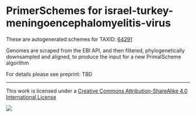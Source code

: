 # PrimerSchemes for israel-turkey-meningoencephalomyelitis-virus

These are autogenerated schemes for TAXID: [64291](https://www.ncbi.nlm.nih.gov/Taxonomy/Browser/wwwtax.cgi?mode=Info&id=64291&lvl=3&lin=f&keep=1&srchmode=1&unlock)

Genomes are scraped from the EBI API, and then filtered, phylogenetically downsampled and aligned, to produce the input for a new PrimalScheme algorithm

For details please see preprint: TBD

------------------------------------------------------------------------

This work is licensed under a [Creative Commons Attribution-ShareAlike 4.0 International License](http://creativecommons.org/licenses/by-sa/4.0/) 

![](https://i.creativecommons.org/l/by-sa/4.0/88x31.png)